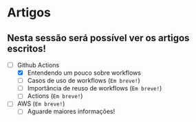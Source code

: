 # Artigos

## Nesta sessão será possível ver os artigos escritos!

- [ ] Github Actions
    * [x] Entendendo um pouco sobre workflows
    * [ ] Casos de uso de workflows (`Em breve!`)
    * [ ] Importância de reuso de workflows (`Em breve!`)
    * [ ] Actions (`Em breve!`)
- [ ] AWS (`Em breve!`)
    * [ ] Aguarde maiores informações!
